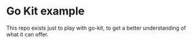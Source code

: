 # Go Kit example 

This repo exists just to play with go-kit, to get a better understanding of what it can offer. 


